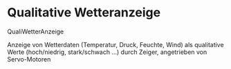 # Qualitative Wetteranzeige
QualiWetterAnzeige

Anzeige von Wetterdaten (Temperatur, Druck, Feuchte, Wind) als qualitative Werte (hoch/niedrig, stark/schwach ...) durch Zeiger, angetrieben von Servo-Motoren

